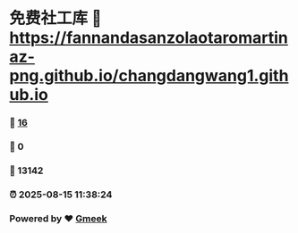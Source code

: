 # 免费社工库 :link: https://fannandasanzolaotaromartinaz-png.github.io/changdangwang1.github.io 
### :page_facing_up: [16](https://fannandasanzolaotaromartinaz-png.github.io/changdangwang1.github.io/tag.html) 
### :speech_balloon: 0 
### :hibiscus: 13142 
### :alarm_clock: 2025-08-15 11:38:24 
### Powered by :heart: [Gmeek](https://github.com/Meekdai/Gmeek)
